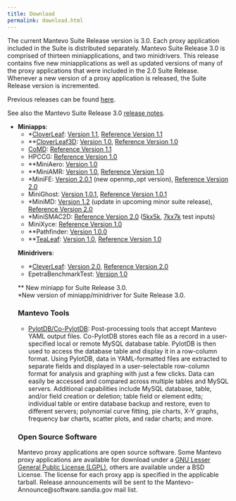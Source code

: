 ```yaml
---
title: Download
permalink: download.html
---
```


The current Mantevo Suite Release version is 3.0\. Each proxy application included in the Suite is distributed separately. Mantevo Suite Release 3.0 is comprised of thirteen miniapplications, and two minidrivers. This release contains five new miniapplications as well as updated versions of many of the proxy applications that were included in the 2.0 Suite Release. Whenever a new version of a proxy application is released, the Suite Release version is incremented.

Previous releases can be found [here](previous_releases.html").

See also the Mantevo Suite Release 3.0 [release notes](release_notes.html").

<ul>
<li><strong>Miniapps</strong>:


<ul>
<li>
    *<a href="http://uk-mac.github.io/CloverLeaf/">CloverLeaf</a>: 
    <a href="http://mantevo.org/downloads/CloverLeaf-1.1.html" class="downloadLink" name="CloverLeaf-1.1">Version 1.1</a>, 
    <a href="http://mantevo.org/downloads/CloverLeaf_ref-1.1.html" class="downloadLink" name="CloverLeaf_ref-1.1">Reference Version 1.1</a>
</li>

<li>
    **<a href="http://uk-mac.github.io/CloverLeaf3D/">CloverLeaf3D</a>: 
    <a href="http://mantevo.org/downloads/CloverLeaf3D-1.0.html" class="downloadLink" name="CloverLeaf3D-1.0">Version 1.0</a>, 
    <a href="http://mantevo.org/downloads/CloverLeaf3D_ref-1.0.html" class="downloadLink" name="CloverLeaf3D_ref-1.0">Reference Version 1.0</a>
</li>

<li>
    <a href="http://exmatex.github.io/CoMD">CoMD</a>: 
    <a href="http://mantevo.org/downloads/CoMD_ref-1.1b.html" class="downloadLink" name="CoMD_Ref">Reference Version 1.1</a>
</li>

<li>
    HPCCG: <a href="download_files/HPCCG-1.0.tar.gz" class="downloadLink" name="HPCCG-1.0">Reference Version 1.0</a>
</li>

<li>
    **MiniAero: <a href="http://mantevo.org/downloads/miniAero_1.0.html" class="downloadLink" name="MiniAero-v1.0-Mantevo">Version 1.0</a>
</li>

<li>
    **MiniAMR: <a href="http://mantevo.org/downloads/miniAMR_1.0.html" class="downloadLink" name="miniAMR_1.0_all">Version 1.0</a>,
    <a href="http://mantevo.org/downloads/miniAMR_ref_1.0.html" class="downloadLink" name="miniAMR_1.0_ref">Reference Version 1.0</a>
</li>

<li>
    *MiniFE: <a href="http://mantevo.org/downloads/miniFE_2.0.1.html" class="downloadLink" name="miniFE-2.0.1">Version 2.0.1</a> (new openmp_opt version),
    <a href="http://mantevo.org/downloads/miniFE_ref_2.0.html" class="downloadLink" name="miniFE_ref-2.0">Reference Version 2.0</a>
</li>

<li>
    MiniGhost: <a href="http://mantevo.org/downloads/miniGhost_1.0.1.html" class="downloadLink" name="miniGhost_1.0.1">Version 1.0.1</a>, 
    <a href="http://mantevo.org/downloads/miniGhost_ref_1.0.1.html" class="downloadLink" name="miniGhost_ref_1.0.1">Reference Version 1.0.1</a>
</li>

<li>
    *MiniMD: <a href="http://mantevo.org/downloads/miniMD_1.2.html" class="downloadLink" name="miniMD_1.2">Version 1.2</a> (update in upcoming minor suite release),
    <a href="http://mantevo.org/downloads/miniMD_ref_2.0.html" class="downloadLink" name="miniMD_ref-2.0">Reference Version 2.0</a>
</li>

<li>
    *MiniSMAC2D: <a href="download_files/miniSMAC2D-2.0.tgz" class="downloadLink" name="miniSMAC2D-2.0">Reference Version 2.0</a> 
    (<a href="http://mantevo.org/downloads/Test_case_5kx5k.tar.gz" class="downloadLink" name="Test_case_5kx5k">5kx5k</a>,
    <a href="http://mantevo.org/downloads/Test_case_7kx7k.tar.gz" class="downloadLink" name="Test_case_7kx7k">7kx7k</a> test inputs)
</li>

<li>
    MiniXyce: <a href="http://mantevo.org/downloads/miniXyce_1.0.html" class="downloadLink" name="miniXyce_1.0">Reference Version 1.0</a>
</li>

<li>
    **Pathfinder: <a href="http://mantevo.org/downloads/PathFinder_1.0.0.html" class="downloadLink" name="PathFinder_1.0.0">Version 1.0.0</a>
</li>

<li>
    **<a href="http://uk-mac.github.io/TeaLeaf/">TeaLeaf</a>:
    <a href="http://mantevo.org/downloads/TeaLeaf-1.0.html" class="downloadLink" name="TeaLeaf-1.0">Version 1.0</a>, 
    <a href="http://mantevo.org/downloads/TeaLeaf_ref-1.0.html" class="downloadLink" name="TeaLeaf_ref-1.0">Reference Version 1.0</a>
</li>
</ul>

<strong>Minidrivers</strong>:

<ul>
<li>
    *<a href="http://uk-mac.github.io/CleverLeaf/">CleverLeaf</a>: 
    <a href="http://mantevo.org/downloads/CleverLeaf-2.0.html" class="downloadLink" name="CleverLeaf-2.0">Version 2.0</a>, 
    <a href="http://mantevo.org/downloads/CleverLeaf_ref-2.0.html" class="downloadLink" name="CleverLeaf-2_Ref.0">Reference Version 2.0</a>
</li>

<li>
    EpetraBenchmarkTest: <a href="http://mantevo.org/downloads/EpetraBenchmarkTest-1.0.html" class="downloadLink" name="EpetraBenchmarkTest-1.0">Version 1.0</a>
</li>
</ul>

** New miniapp for Suite Release 3.0.
<br>
*New version of miniapp/minidriver for Suite Release 3.0.<br>


<h3 id="mantevotools">Mantevo Tools</h3>

<ul>
    <li>
        <a href="https://github.com/dwbarne/PYLOTDB">PylotDB/Co-PylotDB</a>: 
        Post-processing tools that accept Mantevo YAML output files. 
        Co-PylotDB stores each file as a record in a user-specified local or remote MySQL database table. 
        PylotDB is then used to access the database table and display it in a row-column format. 
        Using PylotDB, data in YAML-formatted files are extracted to separate fields and displayed in 
        a user-selectable row-column format for analysis and graphing with just a few clicks. 
        Data can easily be accessed and compared across multiple tables and MySQL servers. 
        Additional capabilities include MySQL database, table, and/or field creation or deletion; 
        table field or element edits; individual table or entire database backup and restore, 
        even to different servers; polynomial curve fitting, pie charts, X-Y graphs, frequency bar charts, 
        scatter plots, and radar charts; and more.
    </li>
</ul>

<h3 id="opensourcesoftware">Open Source Software</h3>

<p>
    Mantevo proxy applications are open source software. 
    Some Mantevo proxy applications are available for download under a 
    <a href="http://www.gnu.org/copyleft/lgpl.html">GNU Lesser General Public License (LGPL)</a>, 
    others are available under a BSD License. The license for each proxy app is specified in the applicable tarball. 
    Release announcements will be sent to the Mantevo-Announce@software.sandia.gov mail list.
</p>
